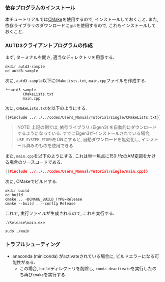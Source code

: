 ### 依存プログラムのインストール

本チュートリアルでは[CMake](https://cmake.org/)を使用するので, インストールしておくこと.
また, 依存ライブラリのダウンロードに`git`を使用するので, これもインストールしておくこと.

### AUTD3クライアントプログラムの作成

まず, ターミナルを開き, 適当なディレクトリを用意する.

```shell
mkdir autd3-sample
cd autd3-sample
```

次に, `autd3-sample`以下に`CMakeLists.txt`, `main.cpp`ファイルを作成する.

```shell,name=
└─autd3-sample
        CMakeLists.txt
        main.cpp
```

次に, `CMakeLists.txt`を以下のようにする.

```cpp,name=CMakeLists.txt
{{#include ../../../codes/Users_Manual/Tutorial/single/CMakeLists.txt}}
```

> NOTE: 上記の例では, 依存ライブラリ (Eigen3) を自動的にダウンロードするようになっている.
> すでにEigen3がインストールされている場合, `USE_SYSTEM_EIGEN`をONにすると, 自動ダウンロードを無効化し, インストール済みのものを使用できる.

また, `main.cpp`を以下のようにする. これは単一焦点に$\SI{150}{Hz}$のAM変調をかける場合のソースコードである.

```cpp,name=main.cpp
{{#include ../../../codes/Users_Manual/Tutorial/single/main.cpp}}
```

次に, CMakeでビルドする.

```shell
mkdir build
cd build
cmake .. -DCMAKE_BUILD_TYPE=Release
cmake --build . --config Release
```

これで, 実行ファイルが生成されるので, これを実行する.

```shell,filename=Windows
.\Release\main.exe
```

```shell,filename=Linux/macOS
sudo ./main
```

### トラブルシューティング

- anaconda (miniconda) がactivateされている場合に, ビルドエラーになる可能性がある.
  - この場合, `build`ディレクトリを削除し, `conda deactivate`を実行したのち再び`cmake`を実行する.
